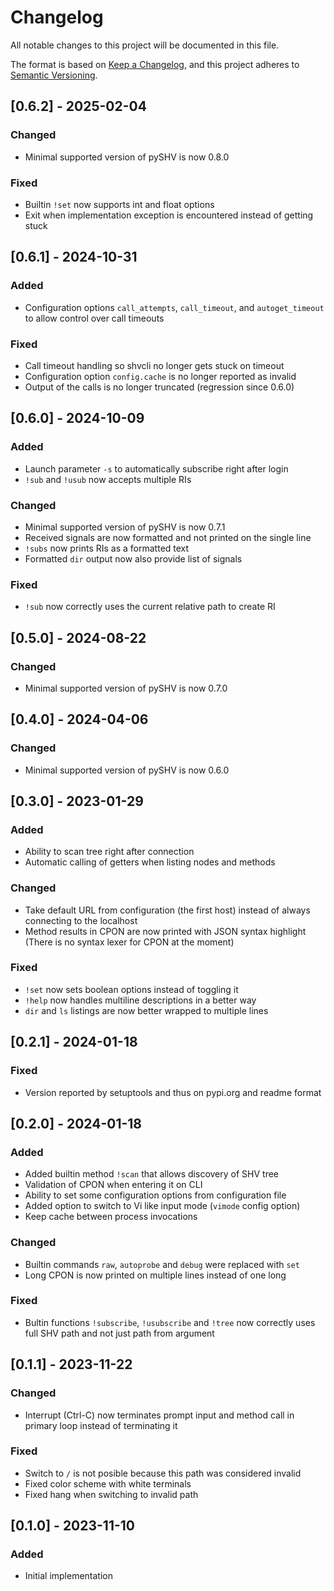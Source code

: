 # Changelog
All notable changes to this project will be documented in this file.

The format is based on [Keep a Changelog](https://keepachangelog.com/en/1.1.0/),
and this project adheres to [Semantic Versioning](https://semver.org/spec/v2.0.0.html).

## [0.6.2] - 2025-02-04
### Changed
- Minimal supported version of pySHV is now 0.8.0

### Fixed
- Builtin `!set` now supports int and float options
- Exit when implementation exception is encountered instead of getting stuck


## [0.6.1] - 2024-10-31
### Added
- Configuration options `call_attempts`, `call_timeout`, and `autoget_timeout`
  to allow control over call timeouts

### Fixed
- Call timeout handling so shvcli no longer gets stuck on timeout
- Configuration option `config.cache` is no longer reported as invalid
- Output of the calls is no longer truncated (regression since 0.6.0)


## [0.6.0] - 2024-10-09
### Added
- Launch parameter `-s` to automatically subscribe right after login
- `!sub` and `!usub` now accepts multiple RIs

### Changed
- Minimal supported version of pySHV is now 0.7.1
- Received signals are now formatted and not printed on the single line
- `!subs` now prints RIs as a formatted text
- Formatted `dir` output now also provide list of signals

### Fixed
- `!sub` now correctly uses the current relative path to create RI


## [0.5.0] - 2024-08-22
### Changed
- Minimal supported version of pySHV is now 0.7.0


## [0.4.0] - 2024-04-06
### Changed
- Minimal supported version of pySHV is now 0.6.0


## [0.3.0] - 2023-01-29
### Added
- Ability to scan tree right after connection
- Automatic calling of getters when listing nodes and methods

### Changed
- Take default URL from configuration (the first host) instead of always
  connecting to the localhost
- Method results in CPON are now printed with JSON syntax highlight (There is no
  syntax lexer for CPON at the moment)

### Fixed
- `!set` now sets boolean options instead of toggling it
- `!help` now handles multiline descriptions in a better way
- `dir` and `ls` listings are now better wrapped to multiple lines


## [0.2.1] - 2024-01-18
### Fixed
- Version reported by setuptools and thus on pypi.org and readme format


## [0.2.0] - 2024-01-18
### Added
- Added builtin method `!scan` that allows discovery of SHV tree
- Validation of CPON when entering it on CLI
- Ability to set some configuration options from configuration file
- Added option to switch to Vi like input mode (`vimode` config option)
- Keep cache between process invocations

### Changed
- Builtin commands `raw`, `autoprobe` and `debug` were replaced with `set`
- Long CPON is now printed on multiple lines instead of one long

### Fixed
- Bultin functions `!subscribe`, `!usubscribe` and `!tree` now correctly uses
  full SHV path and not just path from argument


## [0.1.1] - 2023-11-22
### Changed
- Interrupt (Ctrl-C) now terminates prompt input and method call in primary loop
  instead of terminating it

### Fixed
- Switch to `/` is not posible because this path was considered invalid
- Fixed color scheme with white terminals
- Fixed hang when switching to invalid path


## [0.1.0] - 2023-11-10
### Added
- Initial implementation

